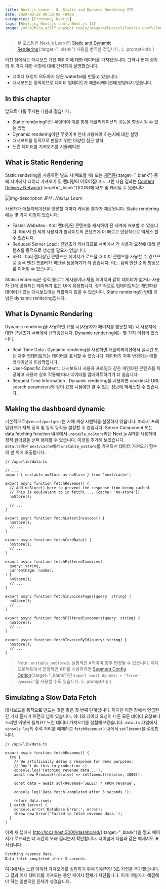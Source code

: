 ```yaml
---
title: Next.js Learn - 8. Static and Dynamic Rendering 번역
date: 2024-03-28 00:30:00 +0900
categories: [Frontend, Nextjs]
tags: [Next.js, Next.js conf, Next.js 14]
image: /v0/b/blog-a27f7.appspot.com/o/images%2Fposts%2Fnextjs-conf%2Fnextjs.png?alt=media&token=09247773-9707-4dd1-b3ca-3fe7f943497a
---
```


> 본 포스팅은 Next.js Learn의 [Static and Dynamic Rendering](https://nextjs.org/learn/dashboard-app/static-and-dynamic-rendering){:target="\_blank"} 내용을 번역한 것입니다.
{: .prompt-info }

이전 장에서는 대시보드 개요 페이지에 대한 데이터를 가져왔습니다. 그러나 현재 설정의 두 가지 제한 사항에 대해 간략하게 설명했습니다.
- 데이터 요청이 의도하지 않은 waterfall을 만들고 있습니다.
- 대시보드는 정적이므로 데이터 업데이트가 애플리케이션에 반영되지 않습니다.

## In this chapter
앞으로 다룰 주제는 다음과 같습니다.
- Static rendering이란 무엇이며 이를 통해 애플리케이션의 성능을 향상시킬 수 있는 방법
- Dynamic rendering이란 무엇이며 언제 사용해야 하는지에 대한 설명
- 대시보드를 동적으로 만들기 위한 다양한 접근 방식
- 느린 데이터를 가져오기를 시뮬레이션

## What is Static Rendering
Static rendering을 사용하면 빌드 시(배포할 때) 또는 [재검증](https://nextjs.org/docs/app/building-your-application/data-fetching/fetching-caching-and-revalidating#revalidating-data){:target="\_blank"} 중에 서버에서 데이터 가져오기 및 렌더링이 이루어집니다. 그런 다음 결과는 [Content Delivery Network](https://nextjs.org/docs/app/building-your-application/rendering/server-components#static-rendering-default){:target="\_blank"}(CDN)에 배포 및 캐시될 수 있습니다.

![img-description](https://firebasestorage.googleapis.com/v0/b/blog-a27f7.appspot.com/o/images%2Fposts%2Fstatic-and-dynamic-rendering%2Fimage_1.png?alt=media&token=03236a70-e289-4961-a44f-a46ad08a5d25)
_출처 : Next.js Learn_

사용자가 애플리케이션을 방문할 때마다 캐시된 결과가 제공됩니다. Static rendering에는 몇 가지 이점이 있습니다.
- Faster Websites : 미리 렌더링된 콘텐츠를 캐시하여 전 세계에 배포할 수 있습니다. 따라서 전 세계 사용자가 웹사이트의 콘텐츠에 더 빠르고 안정적으로 액세스 할 수 있습니다.
- Reduced Server Load : 콘텐츠가 캐시되므로 서버에서 각 사용자 요청에 대해 콘텐츠를 동적으로 생성할 필요가 없습니다.
- SEO : 미리 렌더링된 콘텐츠는 페이지가 로드될 때 이미 콘텐츠를 사용할 수 있으므로 검색 엔진 크롤러가 색인을 생성하기가 더 쉽습니다. 이는 검색 엔진 순위 향상으로 이어질 수 있습니다.

Static rendering은 정적 블로그 게시물이나 제품 페이지와 같이 데이터가 없거나 사용자 간에 공유되는 데이터가 없는 UI에 유용합니다. 정기적으로 업데이트되는 개인화된 데이터가 있는 대시보드에는 적합하지 않을 수 있습니다. Static rendering의 반대 개념은 dynamic rendering입니다.

## What is Dynamic Rendering
Dynamic rendering을 사용하면 요청 시(사용자가 페이지를 방문할 때) 각 사용자에 대한 콘텐츠가 서버에서 렌더링됩니다. Dynamic rendering에는 몇 가지 이점이 있습니다.
- Real-Time Data : Dynamic rendering을 사용하면 애플리케이션에서 실시간 또는 자주 업데이트되는 데이터를 표시할 수 있습니다. 데이터가 자주 변경되는 애플리케이션에 이상적입니다.
- User-Specific Content : 대시보드나 사용자 프로필과 같은 개인화된 콘텐츠를 제공하고 사용자 상호 작용에 따라 데이터를 업데이트하기가 더 쉽습니다.
- Request Time Information : Dynamic rendering을 사용하면 cookies나 URL search parameters와 같이 요청 시점에만 알 수 있는 정보에 액세스할 수 있습니다.

## Making the dashboard dynamic
기본적으로 `@vercel/postgres`는 자체 캐싱 시맨틱을 설정하지 않습니다. 따라서 프레임워크가 자체 정적 및 동적 동작을 설정할 수 있습니다. Server Component 또는 data fetching function 내부에서 `unstable_noStore`라는 Next.js API를 사용하여 정적 렌더링을 선택 해제할 수 있습니다. 이것을 추가해 보겠습니다. <br />
`data.ts`에서 `next/cache`에서 `unstable_noStore`를 가져와서 데이터 가져오기 함수의 맨 위에 호출합니다.

```react
// /app/lib/data.ts

// ...
import { unstable_noStore as noStore } from 'next/cache';
 
export async function fetchRevenue() {
  // Add noStore() here to prevent the response from being cached.
  // This is equivalent to in fetch(..., {cache: 'no-store'}).
  noStore();
 
  // ...
}
 
export async function fetchLatestInvoices() {
  noStore();
  // ...
}
 
export async function fetchCardData() {
  noStore();
  // ...
}
 
export async function fetchFilteredInvoices(
  query: string,
  currentPage: number,
) {
  noStore();
  // ...
}
 
export async function fetchInvoicesPages(query: string) {
  noStore();
  // ...
}
 
export async function fetchFilteredCustomers(query: string) {
  noStore();
  // ...
}
 
export async function fetchInvoiceById(query: string) {
  noStore();
  // ...
}
```

> Note : `unstable_noStore`는 실험적인 API이며 향후 변경될 수 있습니다. 자체 프로젝트에서 안정적인 API를 사용하려면 [Segment Config Option](https://nextjs.org/docs/app/api-reference/file-conventions/route-segment-config){:target="\_blank"}인 `export const dynamic = "force-dynamic"`을 사용할 수도 있습니다.
{: .prompt-tip }

## Simulating a Slow Data Fetch
대시보드를 동적으로 만드는 것은 좋은 첫 번째 단계입니다. 하지만 이전 장에서 언급한 한 가지 문제가 여전히 남아 있습니다. 하나의 데이터 요청이 다른 모든 데이터 요청보다 느리면 어떻게 될까요? 느린 데이터 가져오기를 실험해보겠습니다. `data.ts` 파일에서 `console log`의 주석 처리를 해제하고 `fetchRevenue()` 내에서 `setTimeout`을 설정합니다.

```react
// /app/lib/data.ts

export async function fetchRevenue() {
  try {
    // We artificially delay a response for demo purposes.
    // Don't do this in production :)
    console.log('Fetching revenue data...');
    await new Promise((resolve) => setTimeout(resolve, 3000));
 
    const data = await sql<Revenue>`SELECT * FROM revenue`;
 
    console.log('Data fetch completed after 3 seconds.');
 
    return data.rows;
  } catch (error) {
    console.error('Database Error:', error);
    throw new Error('Failed to fetch revenue data.');
  }
}
```

이제 새 탭에서 [http://localhost:3000/dashboard/](http://localhost:3000/dashboard/){:target="\_blank"}을 열고 페이지가 로드되는 데 시간이 오래 걸리는지 확인합니다. 터미널에 다음과 같은 메세지도 표시됩니다.

```bash
Fetching revenue data...
Data fetch completed after 3 seconds.
```
여기에서는 느린 데이터 가져오기를 실험하기 위해 인위적인 3초 지연을 추가했습니다. 그 결과 이제 데이터를 가져오는 동안 페이지 전체가 차단됩니다. 이제 개발자가 해결해야 하는 일반적인 문제가 생겼습니다.